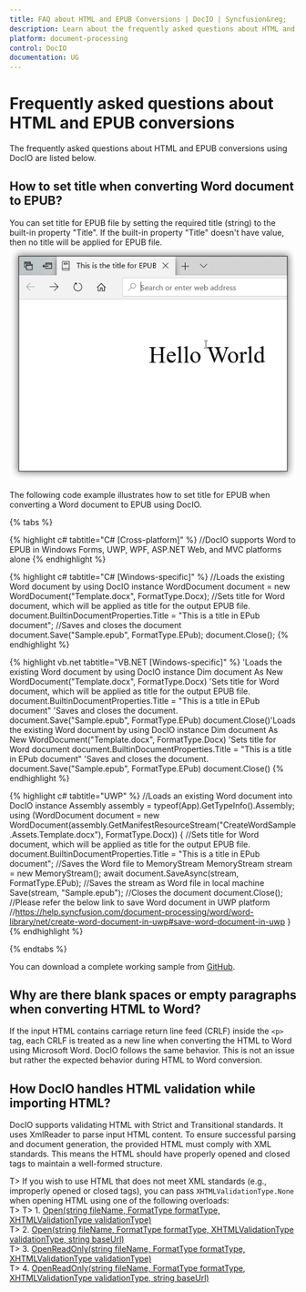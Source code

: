 ```yaml
---
title: FAQ about HTML and EPUB Conversions | DocIO | Syncfusion&reg;
description: Learn about the frequently asked questions about HTML and EPUB conversions in the .NET Word (DocIO) library.
platform: document-processing
control: DocIO
documentation: UG
---
```

# Frequently asked questions about HTML and EPUB conversions 

The frequently asked questions about HTML and EPUB conversions using DocIO are listed below.

## How to set title when converting Word document to EPUB?

You can set title for EPUB file by setting the required title (string) to the built-in property "Title". If the built-in property "Title" doesn't have value, then no title will be applied for EPUB file.
![Create Title for EPUB file](../FAQ_images/Title_EPUB_img.png)

The following code example illustrates how to set title for EPUB when converting a Word document to EPUB using DocIO.

{% tabs %}

{% highlight c# tabtitle="C# [Cross-platform]" %}
//DocIO supports Word to EPUB in Windows Forms, UWP, WPF, ASP.NET Web, and MVC platforms alone
{% endhighlight %}

{% highlight c# tabtitle="C# [Windows-specific]" %}
//Loads the existing Word document by using DocIO instance
WordDocument document = new WordDocument("Template.docx", FormatType.Docx);
//Sets title for Word document, which will be applied as title for the output EPUB file.
document.BuiltinDocumentProperties.Title = "This is a title in EPub document";
//Saves and closes the document
document.Save("Sample.epub", FormatType.EPub);
document.Close();
{% endhighlight %}

{% highlight vb.net tabtitle="VB.NET [Windows-specific]" %}
'Loads the existing Word document by using DocIO instance
Dim document As New WordDocument("Template.docx", FormatType.Docx)
'Sets title for Word document, which will be applied as title for the output EPUB file.
document.BuiltinDocumentProperties.Title = "This is a title in EPub document"
'Saves and closes the document.
document.Save("Sample.epub", FormatType.EPub)
document.Close()'Loads the existing Word document by using DocIO instance
Dim document As New WordDocument("Template.docx", FormatType.Docx)
'Sets title for Word document
document.BuiltinDocumentProperties.Title = "This is a title in EPub document"
'Saves and closes the document.
document.Save("Sample.epub", FormatType.EPub)
document.Close()
{% endhighlight %}

{% highlight c# tabtitle="UWP" %}
//Loads an existing Word document into DocIO instance
Assembly assembly = typeof(App).GetTypeInfo().Assembly;
using (WordDocument document = new WordDocument(assembly.GetManifestResourceStream("CreateWordSample.Assets.Template.docx"), FormatType.Docx))
{
    //Sets title for Word document, which will be applied as title for the output EPUB file.
    document.BuiltinDocumentProperties.Title = "This is a title in EPub document";
    //Saves the Word file to MemoryStream
    MemoryStream stream = new MemoryStream();
    await document.SaveAsync(stream, FormatType.EPub);
    //Saves the stream as Word file in local machine
    Save(stream, "Sample.epub");
    //Closes the document
    document.Close();
    //Please refer the below link to save Word document in UWP platform
    //https://help.syncfusion.com/document-processing/word/word-library/net/create-word-document-in-uwp#save-word-document-in-uwp
}
{% endhighlight %}

{% endtabs %}

You can download a complete working sample from [GitHub](https://github.com/SyncfusionExamples/DocIO-Examples/tree/main/Word-to-EPUB-conversion/Set-title-for-EPUB).

## Why are there blank spaces or empty paragraphs when converting HTML to Word?

If the input HTML contains carriage return line feed (CRLF) inside the `<p>` tag, each CRLF is treated as a new line when converting the HTML to Word using Microsoft Word. DocIO follows the same behavior. This is not an issue but rather the expected behavior during HTML to Word conversion.

## How DocIO handles HTML validation while importing HTML?

DocIO supports validating HTML with Strict and Transitional standards. It uses XmlReader to parse input HTML content. To ensure successful parsing and document generation, the provided HTML must comply with XML standards. This means the HTML should have properly opened and closed tags to maintain a well-formed structure.

T> If you wish to use HTML that does not meet XML standards (e.g., improperly opened or closed tags), you can pass `XHTMLValidationType.None` when opening HTML using one of the following overloads:  
T> 
T> 1. [Open(string fileName, FormatType formatType, XHTMLValidationType validationType)](https://help.syncfusion.com/cr/document-processing/Syncfusion.DocIO.DLS.IWordDocument.html#Syncfusion_DocIO_DLS_IWordDocument_Open_System_String_Syncfusion_DocIO_FormatType_Syncfusion_DocIO_DLS_XHTMLValidationType_)  
T> 2. [Open(string fileName, FormatType formatType, XHTMLValidationType validationType, string baseUrl)](https://help.syncfusion.com/cr/document-processing/Syncfusion.DocIO.DLS.IWordDocument.html#Syncfusion_DocIO_DLS_IWordDocument_Open_System_String_Syncfusion_DocIO_FormatType_Syncfusion_DocIO_DLS_XHTMLValidationType_System_String_)  
T> 3. [OpenReadOnly(string fileName, FormatType formatType, XHTMLValidationType validationType)](https://help.syncfusion.com/cr/document-processing/Syncfusion.DocIO.DLS.IWordDocument.html#Syncfusion_DocIO_DLS_IWordDocument_OpenReadOnly_System_String_Syncfusion_DocIO_FormatType_Syncfusion_DocIO_DLS_XHTMLValidationType_)  
T> 4. [OpenReadOnly(string fileName, FormatType formatType, XHTMLValidationType validationType, string baseUrl)](https://help.syncfusion.com/cr/document-processing/Syncfusion.DocIO.DLS.IWordDocument.html#Syncfusion_DocIO_DLS_IWordDocument_OpenReadOnly_System_String_Syncfusion_DocIO_FormatType_Syncfusion_DocIO_DLS_XHTMLValidationType_System_String_)  

